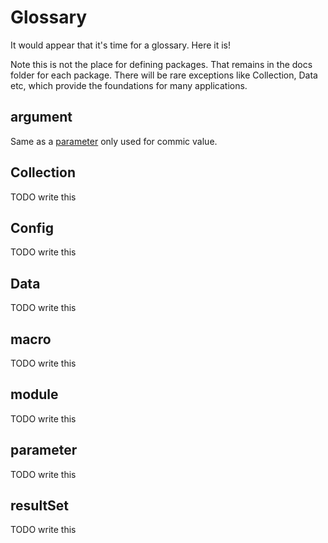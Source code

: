 # Glossary

It would appear that it's time for a glossary. Here it is!

Note this is not the place for defining packages. That remains in the docs folder for each package. There will be rare exceptions like Collection, Data etc, which provide the foundations for many applications.

## argument

Same as a [parameter](#parameter) only used for commic value.

## Collection

TODO write this

## Config

TODO write this

## Data

TODO write this

## macro

TODO write this

## module

TODO write this

## parameter

TODO write this

## resultSet

TODO write this



